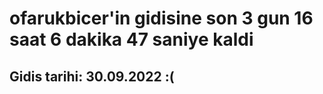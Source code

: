# ofarukbicer'in gidisine son 3 gun 16 saat 6 dakika 47 saniye kaldi

## Gidis tarihi: 30.09.2022 :(